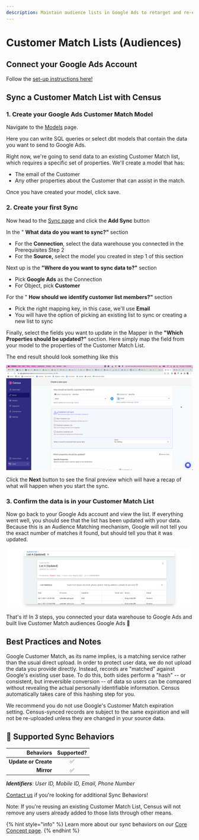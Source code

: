 ```yaml
---
description: Maintain audience lists in Google Ads to retarget and re-engage your users.
---
```


# Customer Match Lists (Audiences)

## Connect your Google Ads Account

Follow the [set-up instructions here!](https://docs.getcensus.com/destinations/google-ads)

## Sync a Customer Match List with Census

### 1. Create your Google Ads Customer Match Model <a href="#3-create-your-first-model" id="3-create-your-first-model"></a>

Navigate to the [Models](https://app.getcensus.com/models) page.​

Here you can write SQL queries or select dbt models that contain the data you want to send to Google Ads.

Right now, we're going to send data to an existing Customer Match list, which requires a specific set of properties. We'll create a model that has:

* The email of the Customer
* Any other properties about the Customer that can assist in the match.

Once you have created your model, click save.

### 2. Create your first Sync

Now head to the [Sync page](https://app.getcensus.com/syncs) and click the **Add Sync** button

In the " **What data do you want to sync?"** section

* For the **Connection**, select the data warehouse you connected in the Prerequisites Step 2
* For the **Source,** select the model you created in step 1 of this section

Next up is the **"Where do you want to sync data to?"** section

* Pick **Google Ads** as the Connection
* For Object, pick **Customer**

For the " **How should we identify customer list members?"** section&#x20;

* Pick the right mapping key, in this case, we'll use **Email**
* You will have the option of picking an existing list to sync or creating a new list to sync

Finally, select the fields you want to update in the Mapper in the **"Which Properties should be updated?"** section. Here simply map the field from your model to the properties of the Customer Match List.&#x20;

The end result should look something like this

![](../../.gitbook/assets/4154e6d4-889c-460e-a3da-afbcd6a1d240.png)





Click the **Next** button to see the final preview which will have a recap of what will happen when you start the sync.

### 3. Confirm the data is in your Customer Match List

Now go back to your Google Ads account and view the list. If everything went well, you should see that the list has been updated with your data. Because this is an Audience Matching mechanism, Google will not tell you the exact number of matches it found, but should tell you that it was updated.&#x20;

![](../../.gitbook/assets/screely-1619138538677.png)

That's it! In 3 steps, you connected your data warehouse to Google Ads and built live Customer Match audiences Google Ads 🎉

## **Best Practices and Notes**

Google Customer Match, as its name implies, is a matching service rather than the usual direct upload. In order to protect user data, we do not upload the data you provide directly. Instead, records are "matched" against Google's existing user base. To do this, both sides perform a "hash" -- or consistent, but irreversible conversion -- of data so users can be compared without revealing the actual personally identifiable information. Census automatically takes care of this hashing step for you.&#x20;

We recommend you do not use Google's Customer Match expiration setting. Census-synced records are subject to the same expiration and will not be re-uploaded unless they are changed in your source data.&#x20;

## 🔄 Supported Sync Behaviors

|        **Behaviors** | **Supported?** |
| -------------------: | :------------: |
| **Update or Create** |        ✅       |
|           **Mirror** |        ✅       |

_**Identifiers**: User ID, Mobile ID, Email, Phone Number_

[Contact us](mailto:support@getcensus.com) if you're looking for additional Sync Behaviors!

Note: If you're reusing an existing Customer Match List, Census will not remove any users already added to those lists through other means.&#x20;

{% hint style="info" %}
Learn more about our sync behaviors on our [Core Concept page](../../basics/core-concept/#the-different-sync-behaviors).
{% endhint %}
